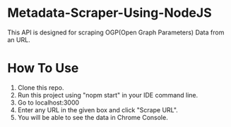 # Metadata-Scraper-Using-NodeJS
This API is designed for scraping OGP(Open Graph Parameters) Data from an URL.
# How To Use
1. Clone this repo.
2. Run this project using "nopm start" in your IDE command line.
3. Go to localhost:3000
4. Enter any URL in the given box and click "Scrape URL".
5. You will be able to see the data in Chrome Console.

